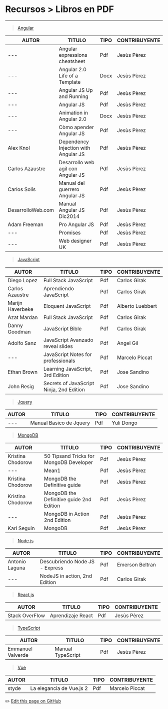 # Recursos > Libros en PDF
---

> [Angular]()

  | AUTOR | TITULO | TIPO | CONTRIBUYENTE |
  |---|---|---|---|
  |--- |  Angular expressions cheatsheet | Pdf | Jesùs Pèrez |
  |--- |  Angular 2.0 Life of a Template | Docx | Jesùs Pèrez |
  |--- |  Angular JS Up and Running | Pdf | Jesùs Pèrez |
  |--- |  Angular JS | Pdf | Jesùs Pèrez |
  |--- |  Animation in Angular 2.0 | Docx | Jesùs Pèrez |
  |--- |  Còmo apender Angular JS | Pdf | Jesùs Pèrez |
  | Alex Knol |  Dependency Injection with Angular JS | Pdf | Jesùs Pèrez |
  | Carlos Azaustre |  Desarrollo web agil con Angular JS | Pdf | Jesùs Pèrez |
  | Carlos Solis |  Manual del guerrero Angular JS | Pdf | Jesùs Pèrez |
  | DesarrolloWeb.com |  Manual Angular JS Dic2014 | Pdf | Jesùs Pèrez |
  | Adam Freeman|  Pro Angular JS | Pdf | Jesùs Pèrez |
  |--- |  Promises | Pdf | Jesùs Pèrez |
  |--- |  Web designer UK | Pdf | Jesùs Pèrez |
  
  
 
> [JavaScript]()

  | AUTOR | TITULO | TIPO | CONTRIBUYENTE |
  |---|---|---|---|
  | Diego Lopez | Full Stack JavaScript | Pdf | Carlos Girak |
  | Carlos Azaustre | Aprendiendo JavaScript | Pdf | Carlos Girak |
  | Marijn Haverbeke | Eloquent JavaScript | Pdf | Alberto Luebbert |
  | Azat Mardan | Full Stack JavaScript | Pdf | Carlos Girak |
  | Danny Goodman | JavaScript Bible | Pdf | Carlos Girak |
  | Adolfo Sanz | JavaScript Avanzado reveal slides | Pdf | Angel Gil |
  | --- | JavaScript Notes for professionals | Pdf | Marcelo Piccat |  
  | Ethan Brown | Learning JavaScript, 3rd Edition | Pdf | Jose Sandino |
  | John Resig | Secrets of JavaScript Ninja, 2nd Edition | Pdf | Jose Sandino |  

> [Jquery]()

  | AUTOR | TITULO | TIPO | CONTRIBUYENTE |
  |---|---|---|---|
  | --- | Manual Basico de Jquery | Pdf | Yuli Dongo |
  
> [MongoDB]()

  | AUTOR | TITULO | TIPO | CONTRIBUYENTE |
  |---|---|---|---|
  | Kristina Chodorow | 50 Tipsand Tricks for MongoDB Developer | Pdf | Jesùs Pèrez |
  | --- | Mean1 | Pdf | Jesùs Pèrez |
  | Kristina Chodorow | MongoDB the Definitive guide | Pdf | Jesùs Pèrez |
  | Kristina Chodorow | MongoDB the Definitive guide 2nd Edition | Pdf | Jesùs Pèrez |
  | --- | MongoDB in Action 2nd Edition | Pdf | Jesùs Pèrez |
  | Karl Seguin | MongoDB | Pdf | Jesùs Pèrez |
 
> [Node.js]()
  
  | AUTOR | TITULO | TIPO | CONTRIBUYENTE |
  |---|---|---|---|
  | Antonio Laguna| Descubriendo Node JS - Express | Pdf | Emerson Beltran|
  | --- | NodeJS in action, 2nd Edition | Pdf | Carlos Girak |
 
> [React.js]()

  | AUTOR | TITULO | TIPO | CONTRIBUYENTE |
  |---|---|---|---|
  | Stack OverFlow | Aprendizaje React | Pdf | Jesùs Pèrez |
  
> [TypeScript]()

 | AUTOR | TITULO | TIPO | CONTRIBUYENTE |
 |---|---|---|---|
 | Emmanuel Valverde | Manual TypeScript | Pdf | Jesùs Pèrez |
  
> [Vue]()

 | AUTOR | TITULO | TIPO | CONTRIBUYENTE |
 |---|---|---|---|
 | styde | La elegancia de Vue.js 2 | Pdf | Marcelo Piccat |

:pencil2: [Edit this page on GitHub](https://github.com/jasp402/BibliotecaJS/edit/master/docs/recursos/libros.md)
